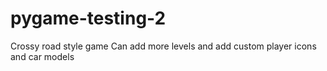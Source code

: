 # pygame-testing-2
Crossy road style game
Can add more levels and add custom player icons and car models 

